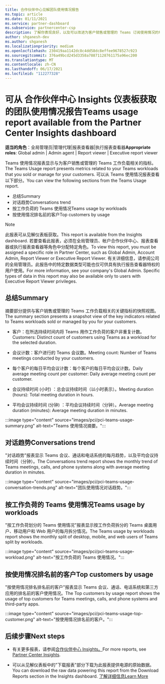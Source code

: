```yaml
---
title: 合作伙伴中心见解团队使用情况报告
ms.topic: article
ms.date: 01/11/2021
ms.service: partner-dashboard
ms.subservice: partnercenter-csp
description: 了解你表现良好，以及可以改进为客户销售或管理的 Teams 订阅使用情况的地方。
author: shganesh-dev
ms.author: shganesh
ms.localizationpriority: medium
ms.openlocfilehash: 230419aa1142dc8c4dd58dc8effee9678527c923
ms.sourcegitcommit: 376a49bcd245d3358a78871128761175a96ec200
ms.translationtype: MT
ms.contentlocale: zh-CN
ms.lasthandoff: 06/17/2021
ms.locfileid: "112277328"
---
```

# <a name="teams-usage-report-available-from-the-partner-center-insights-dashboard"></a><span data-ttu-id="78e59-103">可从 合作伙伴中心 Insights 仪表板获取的团队使用情况报告</span><span class="sxs-lookup"><span data-stu-id="78e59-103">Teams usage report available from the Partner Center Insights dashboard</span></span>

<span data-ttu-id="78e59-104">**适当的角色**：全局管理员|管理代理|报表查看器|执行报表查看器</span><span class="sxs-lookup"><span data-stu-id="78e59-104">**Appropriate roles**: Global admin | Admin agent | Report viewer | Executive report viewer</span></span>

<span data-ttu-id="78e59-105">Teams 使用情况报表显示与为客户销售或管理的 Teams 工作负载相关的指标。</span><span class="sxs-lookup"><span data-stu-id="78e59-105">The Teams Usage report presents metrics related to your Teams workloads that you sold or manage for your customers.</span></span> <span data-ttu-id="78e59-106">可以从 Teams 使用情况报表查看以下部分。</span><span class="sxs-lookup"><span data-stu-id="78e59-106">You can view the following sections from the Teams Usage report.</span></span>

- <span data-ttu-id="78e59-107">总结</span><span class="sxs-lookup"><span data-stu-id="78e59-107">Summary</span></span>
- <span data-ttu-id="78e59-108">对话趋势</span><span class="sxs-lookup"><span data-stu-id="78e59-108">Conversations trend</span></span>
- <span data-ttu-id="78e59-109">按工作负荷的 Teams 使用情况</span><span class="sxs-lookup"><span data-stu-id="78e59-109">Teams usage by workloads</span></span>
- <span data-ttu-id="78e59-110">按使用情况排名前的客户</span><span class="sxs-lookup"><span data-stu-id="78e59-110">Top customers by usage</span></span>

 > [!NOTE]
 > <span data-ttu-id="78e59-111">此报表可从见解仪表板获取。</span><span class="sxs-lookup"><span data-stu-id="78e59-111">This report is available from the Insights dashboard.</span></span> <span data-ttu-id="78e59-112">若要查看此报表，必须在全局管理员、帐户合作伙伴中心、报表查看器或执行报表查看器等角色中分配特定角色。</span><span class="sxs-lookup"><span data-stu-id="78e59-112">To view this report, you must be assigned a specific role in Partner Center, such as Global Admin, Account Admin, Report Viewer or Executive Report Viewer.</span></span> <span data-ttu-id="78e59-113">有关详细信息，请参阅公司的全局管理员。此报告中的特定数据类型可能也仅可供具有执行报告查看器特权的用户使用。</span><span class="sxs-lookup"><span data-stu-id="78e59-113">For more information, see your company's Global Admin. Specific types of data in this report may also be available only to users with Executive Report Viewer privileges.</span></span>

## <a name="summary"></a><span data-ttu-id="78e59-114">总结</span><span class="sxs-lookup"><span data-stu-id="78e59-114">Summary</span></span>

<span data-ttu-id="78e59-115">摘要部分提供与客户销售或管理的 Teams 工作负载相关的关键指标的快照视图。</span><span class="sxs-lookup"><span data-stu-id="78e59-115">The summary section presents a snapshot view of the key indicators related to Teams workloads sold or managed by you for your customers.</span></span>  

- <span data-ttu-id="78e59-116">客户：在所选持续时间内将 Teams 用作工作负荷的客户非重复计数。</span><span class="sxs-lookup"><span data-stu-id="78e59-116">Customers: Distinct count of customers using Teams as a workload for the selected duration.</span></span>

- <span data-ttu-id="78e59-117">会议计数：客户进行的 Teams 会议数。</span><span class="sxs-lookup"><span data-stu-id="78e59-117">Meeting count: Number of Teams meetings conducted by your customers.</span></span>

- <span data-ttu-id="78e59-118">每个客户的每日平均会议计数：每个客户的每日平均会议计数。</span><span class="sxs-lookup"><span data-stu-id="78e59-118">Daily average meeting count per customer: Daily average meeting count per customer.</span></span> 

- <span data-ttu-id="78e59-119">会议持续时间 (小时) ：总会议持续时间（以小时表示）。</span><span class="sxs-lookup"><span data-stu-id="78e59-119">Meeting duration (hours): Total meeting duration in hours.</span></span> 

- <span data-ttu-id="78e59-120">平均会议持续时间 (分钟) ：平均会议持续时间（分钟）。</span><span class="sxs-lookup"><span data-stu-id="78e59-120">Average meeting duration (minutes): Average meeting duration in minutes.</span></span> 

:::image type="content" source="images/pci/pci-teams-usage-summary.png" alt-text="Teams 使用情况摘要。":::

## <a name="conversations-trend"></a><span data-ttu-id="78e59-122">对话趋势</span><span class="sxs-lookup"><span data-stu-id="78e59-122">Conversations trend</span></span>

<span data-ttu-id="78e59-123">"对话趋势"报表显示 Teams 会议、通话和电话系统的每月趋势，以及平均会议持续时间（分钟）。</span><span class="sxs-lookup"><span data-stu-id="78e59-123">The Conversations trend report shows the monthly trend of Teams meetings, calls, and phone systems along with average meeting duration in minutes.</span></span>

:::image type="content" source="images/pci/pci-teams-usage-conversation-trends.png" alt-text="团队使用情况对话趋势。":::

## <a name="teams-usage-by-workloads"></a><span data-ttu-id="78e59-125">按工作负荷的 Teams 使用情况</span><span class="sxs-lookup"><span data-stu-id="78e59-125">Teams usage by workloads</span></span>

<span data-ttu-id="78e59-126">"按工作负荷划分的 Teams 使用情况"报表显示按工作负荷拆分的 Teams 桌面用户、移动用户和 Web 用户的每月拆分情况。</span><span class="sxs-lookup"><span data-stu-id="78e59-126">The Teams usage by workloads report shows the monthly split of desktop, mobile, and web users of Teams split by workloads.</span></span>

:::image type="content" source="images/pci/pci-teams-usage-workload.png" alt-text="按工作负荷的 Teams 使用情况。":::

## <a name="top-customers-by-usage"></a><span data-ttu-id="78e59-128">按使用情况排名前的客户</span><span class="sxs-lookup"><span data-stu-id="78e59-128">Top customers by usage</span></span>

<span data-ttu-id="78e59-129">"按使用情况排名排名前的客户"报表显示 Teams 会议、通话、电话系统和第三方应用的排名前的客户使用情况。</span><span class="sxs-lookup"><span data-stu-id="78e59-129">The Top customers by usage report shows the usage of top customers for Teams meetings, calls, and phone systems and third-party apps.</span></span>

:::image type="content" source="images/pci/pci-teams-usage-top-customer.png" alt-text="按使用情况排名前的客户。":::

## <a name="next-steps"></a><span data-ttu-id="78e59-131">后续步骤</span><span class="sxs-lookup"><span data-stu-id="78e59-131">Next steps</span></span>

- <span data-ttu-id="78e59-132">有关更多报表，请参阅[合作伙伴中心 Insights。](partner-center-insights.md)</span><span class="sxs-lookup"><span data-stu-id="78e59-132">For more reports, see [Partner Center Insights](partner-center-insights.md).</span></span>

- <span data-ttu-id="78e59-133">可以从见解仪表板中的"下载报表"部分下载为此报表提供电源的原始数据。</span><span class="sxs-lookup"><span data-stu-id="78e59-133">You can download the raw data powering this report from the Download Reports section in the Insights dashboard.</span></span> [<span data-ttu-id="78e59-134">了解详细信息</span><span class="sxs-lookup"><span data-stu-id="78e59-134">Learn More</span></span>](pci-download-reports.md) 
